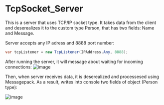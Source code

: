 # TcpSocket_Server
This is a server that uses TCP/IP socket type. It takes data from the client and deserealizes it to the custom type Person, that has two fields: Name and Message. 

Server accepts any IP adress and 8888 port number:
```C#
var tcpListener = new TcpListener(IPAddress.Any, 8888);
```
After running the server, it will message about waiting for incoming connections:
![image](https://user-images.githubusercontent.com/112476754/205512558-497b3e9f-3c0e-448d-b16a-7f3191b7cce5.png)

Then, when server receives data, it is deserealized and processesed using Messagepack. As a result, writes into console two fields of object (Person type):

![image](https://user-images.githubusercontent.com/112476754/205513620-17ffcc3a-a330-4549-96d3-81844d43f2d2.png)
